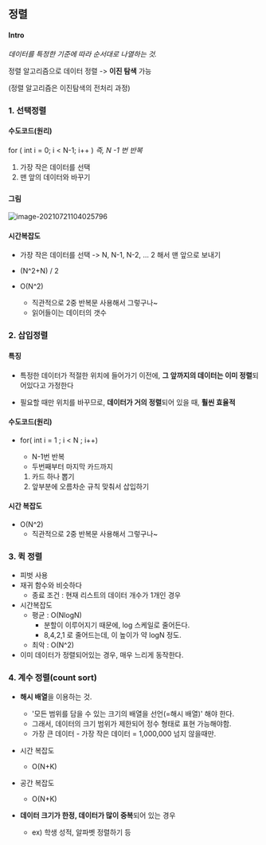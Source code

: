 ## 정렬

#### Intro

*데이터를 특정한 기준에 따라 순서대로 나열하는 것.*

정렬 알고리즘으로 데이터 정렬 -> **이진 탐색** 가능

(정렬 알고리즘은 이진탐색의 전처리 과정)



### 1. 선택정렬

#### 수도코드(원리)

for ( int i = 0; i < N-1; i++ )  *즉, N -1 번 반복*

1. 가장 작은 데이터를 선택
2. 맨 앞의 데이터와 바꾸기

### 

#### 그림

![image-20210721104025796](C:\Users\4545a\AppData\Roaming\Typora\typora-user-images\image-20210721104025796.png)

#### 시간복잡도

- 가장 작은 데이터를 선택 -> N, N-1, N-2, ... 2 해서 맨 앞으로 보내기

- (N^2+N) / 2

- O(N^2)
  - 직관적으로 2중 반복문 사용해서 그렇구나~
  - 읽어들이는 데이터의 갯수



### 2. 삽입정렬

#### 특징

- 특정한 데이터가 적절한 위치에 들어가기 이전에, **그 앞까지의 데이터는 이미 정렬**되어있다고 가정한다

- 필요할 때만 위치를 바꾸므로, **데이터가 거의 정렬**되어 있을 때, **훨씬 효율적**

#### 수도코드(원리)

- for( int i = 1 ; i < N ; i++) 

  - N-1번 반복
  - 두번째부터 마지막 카드까지

  1. 카드 하나 뽑기
  2. 앞부분에 오름차순 규칙 맞춰서 삽입하기



#### 시간 복잡도

- O(N^2)
  - 직관적으로 2중 반복문 사용해서 그렇구나~



### 3. 퀵 정렬

- 피벗 사용
- 재귀 함수와 비슷하다
  - 종료 조건 : 현재 리스트의 데이터 개수가 1개인 경우
- 시간복잡도
  - 평균 : O(NlogN)
    - 분할이 이루어지기 때문에, log 스케일로 줄어든다.
    - 8,4,2,1 로 줄어드는데, 이 높이가 약 logN 정도.
  - 최악 : O(N^2)
- 이미 데이터가 정렬되어있는 경우, 매우 느리게 동작한다.

### 4. 계수 정렬(count sort)

- **해시 배열**을 이용하는 것.
  - '모든 범위를 담을 수 있는 크기의 배열을 선언(=해시 배열)' 해야 한다.
  - 그래서, 데이터의 크기 범위가 제한되어 정수 형태로 표현 가능해야함.
  - 가장 큰 데이터 - 가장 작은 데이터 = 1,000,000 넘지 않을때만.

- 시간 복잡도
  - O(N+K)
- 공간 복잡도
  - O(N+K)

- **데이터 크기가 한정, 데이터가 많이 중복**되어 있는 경우
  - ex) 학생 성적, 알파벳 정렬하기 등





